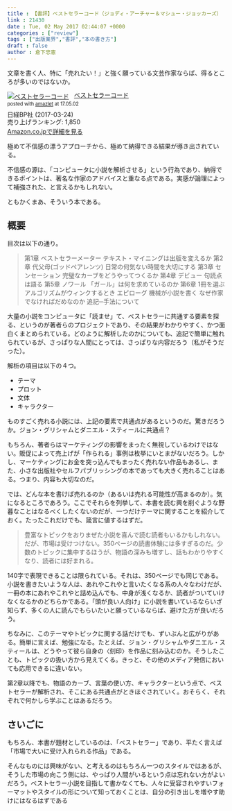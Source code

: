 ```yaml
---
title : 【書評】ベストセラーコード（ジョディ・アーチャー＆マシュー・ジョッカーズ）
link : 21430
date : Tue, 02 May 2017 02:44:07 +0000
categories : ["review"]
tags : ["出版業界","書評","本の書き方"]
draft : false
author : 倉下忠憲
---
```


文章を書く人、特に「売れたい！」と強く願っている文芸作家ならば、得るところが多いのではないか。

<div class="amazlet-box" style="margin-bottom:0px;"><div class="amazlet-image" style="float:left;margin:0px 12px 1px 0px;"><a href="http://www.amazon.co.jp/exec/obidos/ASIN/B06XRBQV6F/rashita1000-22/ref=nosim/" name="amazletlink" target="_blank"><img src="https://images-fe.ssl-images-amazon.com/images/I/41b9ZuY3r4L._SL160_.jpg" alt="ベストセラーコード" style="border: none;" /></a></div><div class="amazlet-info" style="line-height:120%; margin-bottom: 10px"><div class="amazlet-name" style="margin-bottom:10px;line-height:120%"><a href="http://www.amazon.co.jp/exec/obidos/ASIN/B06XRBQV6F/rashita1000-22/ref=nosim/" name="amazletlink" target="_blank">ベストセラーコード</a><div class="amazlet-powered-date" style="font-size:80%;margin-top:5px;line-height:120%">posted with <a href="http://www.amazlet.com/" title="amazlet" target="_blank">amazlet</a> at 17.05.02</div></div><div class="amazlet-detail">日経BP社 (2017-03-24)<br />売り上げランキング: 1,850<br /></div><div class="amazlet-sub-info" style="float: left;"><div class="amazlet-link" style="margin-top: 5px"><a href="http://www.amazon.co.jp/exec/obidos/ASIN/B06XRBQV6F/rashita1000-22/ref=nosim/" name="amazletlink" target="_blank">Amazon.co.jpで詳細を見る</a></div></div></div><div class="amazlet-footer" style="clear: left"></div></div>

極めて不信感の漂うアプローチから、極めて納得できる結果が導き出されている。

不信感の源は、「コンピュータに小説を解析させる」という行為であり、納得できるポイントは、著名な作家のアドバイスと重なる点である。実感が論理によって補強された、と言えるかもしれない。

ともかくまあ、そういう本である。

<h2>概要</h2>

目次は以下の通り。

<blockquote>
第1章 ベストセラーメーター テキスト・マイニングは出版を変えるか
第2章 代父母(ゴッドペアレンツ) 日常の何気ない時間を大切にする
第3章 センセーション 完璧なカーブをどうやってつくるか
第4章 デビュー 句読点は語る
第5章 ノワール 「ガール」は何を求めているのか
第6章 1冊を選ぶ アルゴリズムがウィンクするとき
エピローグ 機械が小説を書く なぜ作家でなければだめなのか
追記─手法について
</blockquote>

大量の小説をコンピュータに「読ませ」て、ベストセラーに共通する要素を探る、というのが著者らのプロジェクトであり、その結果がわかりやすく、かつ面白くまとめられている。どのように解析したのかについても、追記で簡単に触れられているが、さっぱりな人間にとっては、さっぱりな内容だろう（私がそうだった）。

解析の項目は以下の４つ。

<ul>
<li>テーマ</li>
<li>プロット</li>
<li>文体</li>
<li>キャラクター</li>
</ul>

ものすごく売れる小説には、上記の要素で共通点があるというのだ。驚きだろうか。ジョン・グリシャムとダニエル・スティールに共通点？

もちろん、著者らはマーケティングの影響をまったく無視しているわけではない。販促によって売上げが「作られる」事例は枚挙にいとまがないだろう。しかし、マーケティングにお金を突っ込んでもまったく売れない作品もあるし、また、小さな出版社やセルフパブリッシングの本であっても大きく売れることはある。つまり、内容も大切なのだ。

では、どんな本を書けば売れるのか（あるいは売れる可能性が高まるのか）。気になるところであろう。ここでそれらを列挙して、本書を読む興を削ぐような野暮なことはなるべくしたくないのだが、一つだけテーマに関することを紹介しておく。たったこれだけでも、箴言に値するはずだ。

<blockquote>
豊富なトピックをおりまぜた小説を喜んで読む読者もいるかもしれない。だが、市場は受けつけない。350ページの読書体験には多すぎるのだ。少数のトピックに集中するほうが、物語の深みも増すし、話もわかりやすくなり、読者には好まれる。
</blockquote>

140字で表現できることは限られている。それは、350ページでも同じである。小説を書きたいような人は、あれやこれやと言いたくなる系の人々なわけだが、一冊の本にあれやこれやと詰め込んでも、中身が浅くなるか、読者がついていけなくなるかのどちらかである。「頭が良い人向け」に小説を書いているならいざ知らず、多くの人に読んでもらいたいと願っているならば、避けた方が良いだろう。

ちなみに、このテーマやトピックに関する話だけでも、ずいぶんと広がりがある。簡単に言えば、勉強になる。たとえば、ジョン・グリシャムやダニエル・スティールは、どうやって彼ら自身の〈刻印〉を作品に刻み込むのか。そうしたことも、トピックの扱い方から見えてくる。きっと、その他のメディア発信においても応用できるに違いない。

第2章以降でも、物語のカーブ、言葉の使い方、キャラクターという点で、ベストセラーが解析され、そこにある共通点がときほぐされていく。おそらく、それぞれで何かしら学ぶことはあるだろう。

<h2>さいごに</h2>

もちろん、本書が題材としているのは、「ベストセラー」であり、平たく言えば「市場で大いに受け入れられる作品」である。

そんなものには興味がない、と考えるのはもちろん一つのスタイルではあるが、そうした市場の向こう側には、やっぱり人間がいるという点は忘れない方がよいだろう。ベストセラー小説を目指して書かなくても、人々に受容されやすいフォーマットやスタイルの形について知っておくことは、自分の引き出しを増やす助けにはなるはずである


